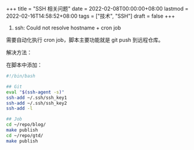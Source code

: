 +++
title = "SSH 相关问题"
date = 2022-02-08T00:00:00+08:00
lastmod = 2022-02-16T14:58:52+08:00
tags = ["技术", "SSH"]
draft = false
+++

1.  ssh: Could not resolve hostname + cron job

需要自动化执行 cron job，脚本主要功能就是 git push 到远程仓库。

解决方法：

在脚本中添加：

```sh
#!/bin/bash

## Git
eval "$(ssh-agent -s)"
ssh-add ~/.ssh/ssh_key1
ssh-add ~/.ssh/ssh_key2
ssh-add -l

## Job
cd ~/repo/blog/
make publish
cd ~/repo/gtd/
make publish
```